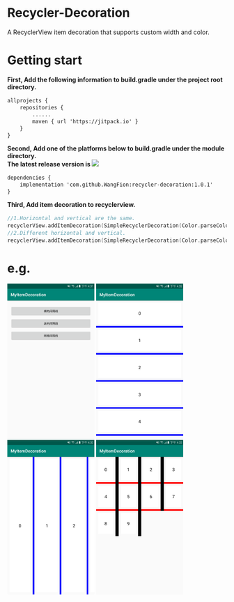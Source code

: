 # Recycler-Decoration
A RecyclerView item decoration that supports custom width and color.


# Getting start
**First, Add the following information to build.gradle under the project root directory.**
```
allprojects {
    repositories {
        ......
        maven { url 'https://jitpack.io' }
    }
}
```

**Second, Add one of the platforms below to build.gradle under the module directory. <br>
The latest release version is [![](https://jitpack.io/v/WangFion/recycler-decoration.svg)](https://jitpack.io/#WangFion/recycler-decoration)**
```
dependencies {
    implementation 'com.github.WangFion:recycler-decoration:1.0.1'
}
```

**Third, Add item decoration to recyclerview.**
```kotlin
//1.Horizontal and vertical are the same.
recyclerView.addItemDecoration(SimpleRecyclerDecoration(Color.parseColor("#0000ff"), 20))
//2.Different horizontal and vertical.
recyclerView.addItemDecoration(SimpleRecyclerDecoration(Color.parseColor("#ff0000"), Color.parseColor("#000000"), 20, 40))
``` 

# e.g.
<img src="https://github.com/WangFion/recycler-decoration/blob/master/image/device-1.png" width="200"/>    <img src="https://github.com/WangFion/recycler-decoration/blob/master/image/device-2.png" width="200"/>    <img src="https://github.com/WangFion/recycler-decoration/blob/master/image/device-3.png" width="200"/>    <img src="https://github.com/WangFion/recycler-decoration/blob/master/image/device-4.png" width="200"/>
